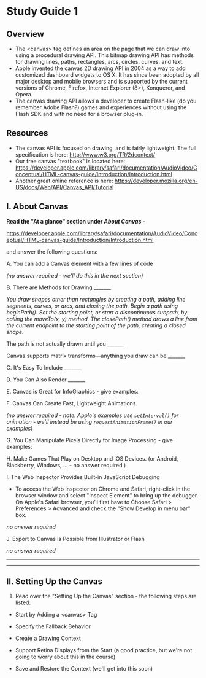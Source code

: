 # Study Guide 1

## Overview

- The &lt;canvas> tag defines an area on the page that we can draw into using a procedural drawing API. This bitmap drawing API has methods for drawing lines, paths, rectangles, arcs, circles, curves, and text. 
- Apple invented the canvas 2D drawing API in 2004 as a way to add customized dashboard widgets to OS X. It has since been adopted by all major desktop and mobile  browsers and is supported by the current versions of Chrome, Firefox, Internet Explorer (8>), Konquerer, and Opera.
- The canvas drawing API allows a developer to create Flash-like (do you remember Adobe Flash?) games and experiences without using the Flash SDK and with no need for a browser plug-in.

## Resources
- The canvas API is focused on drawing, and is fairly lightweight. The full specification is here: http://www.w3.org/TR/2dcontext/
- Our free canvas "textbook" is located here: https://developer.apple.com/library/safari/documentation/AudioVideo/Conceptual/HTML-canvas-guide/Introduction/Introduction.html
- Another great online reference is here: https://developer.mozilla.org/en-US/docs/Web/API/Canvas_API/Tutorial

## I. About Canvas
**Read the "At a glance" section under *About Canvas*** - 

https://developer.apple.com/library/safari/documentation/AudioVideo/Conceptual/HTML-canvas-guide/Introduction/Introduction.html 

and answer the following questions:

A. You can add a Canvas element with a few lines of code 

*(no answer required - we'll do this in the next section)*


B. There are Methods for Drawing _______



*You draw shapes other than rectangles by creating a path, adding line segments, curves, or arcs, and closing the path. Begin a path using beginPath(). Set the starting point, or start a discontinuous subpath, by calling the moveTo(x, y) method. The closePath() method draws a line from the current endpoint to the starting point of the path, creating a closed shape.*

The path is not actually drawn until you _______

Canvas supports matrix transforms—anything you draw can be _______

C. It's Easy To Include _______

D. You Can Also Render _______

E. Canvas is Great for InfoGraphics - give examples:


F. Canvas Can Create Fast, Lightweight Animations.

*(no answer required  - note: Apple's examples use `setInterval()` for animation - we’ll instead be using `requestAnimationFrame()` in our examples)*

G. You Can Manipulate Pixels Directly for Image Processing - give examples:

H. Make Games That Play on Desktop and iOS Devices.
(or Android, Blackberry, Windows, … - no answer required )

I. The Web Inspector Provides Built-in JavaScript Debugging

- To access the Web Inspector on Chrome and Safari, right-click in the browser window and select "Inspect Element" to bring up the debugger. On Apple's Safari browser, you’ll first have to Choose Safari > Preferences > Advanced and check the "Show Develop in menu bar" box.

*no answer required*

J. Export to Canvas is Possible from Illustrator or Flash

*no answer required*

<hr><hr>

## II. Setting Up the Canvas

1) Read over the "Setting Up the Canvas" section - the following steps are listed:

- Start by Adding a &lt;canvas> Tag

- Specify the Fallback Behavior

- Create a Drawing Context

- Support Retina Displays from the Start
(a good practice, but we're not going to worry about this in the course)

- Save and Restore the Context
(we'll get into this soon)

